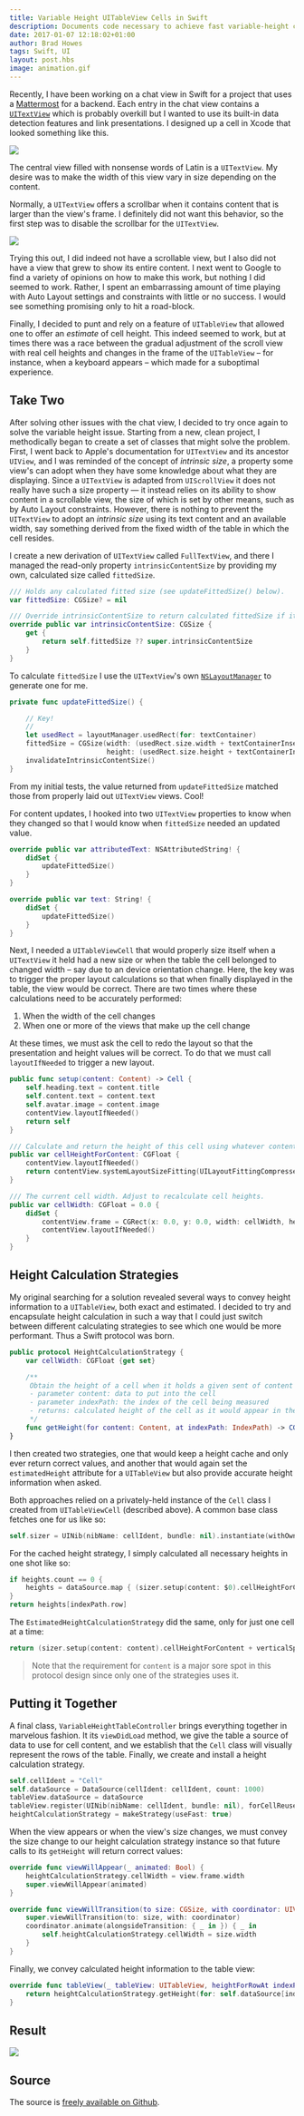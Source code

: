 ```yaml
--- 
title: Variable Height UITableView Cells in Swift
description: Documents code necessary to achieve fast variable-height cells that use Auto Layout
date: 2017-01-07 12:18:02+01:00
author: Brad Howes
tags: Swift, UI
layout: post.hbs
image: animation.gif
---
```


Recently, I have been working on a chat view in Swift for a project that uses a
[Mattermost](http://mattermost.org) for a backend. Each entry in the chat view contains a
[`UITextView`](https://developer.apple.com/reference/uikit/uitextview)
which is probably overkill but I wanted to use its built-in data detection features and link presentations. I
designed up a cell in Xcode that looked something like this.

![](IncomingCell.png)

The central view filled with nonsense words of Latin is a `UITextView`. My desire was to make the width of this
view vary in size depending on the content.

Normally, a `UITextView` offers a scrollbar when it contains content that is larger than the view's frame. I
definitely did not want this behavior, so the first step was to disable the scrollbar for the `UITextView`.

![](DisableScrolling.png)

Trying this out, I did indeed not have a scrollable view, but I also did not have a view that grew to show its
entire content. I next went to Google to find a variety of opinions on how to make this work, but nothing I did
seemed to work. Rather, I spent an embarrassing amount of time playing with Auto Layout settings and constraints
with little or no success. I would see something promising only to hit a road-block.

Finally, I decided to punt and rely on a feature of `UITableView` that allowed one to offer an *estimate* of
cell height. This indeed seemed to work, but at times there was a race between the gradual adjustment of the
scroll view with real cell heights and changes in the frame of the `UITableView` – for instance, when a keyboard
appears – which made for a suboptimal experience.

## Take Two

After solving other issues with the chat view, I decided to try once again to solve the variable height issue.
Starting from a new, clean project, I methodically began to create a set of classes that might solve the
problem. First, I went back to Apple's documentation for `UITextView` and its ancestor `UIView`, and I was
reminded of the concept of *intrinsic size*, a property some view's can adopt when they have some knowledge
about what they are displaying. Since a `UITextView` is adapted from `UIScrollView` it does not really have such
a size property — it instead relies on its ability to show content in a scrollable view, the size of which is
set by other means, such as by Auto Layout constraints. However, there is nothing to prevent the `UITextView` to
adopt an *intrinsic size* using its text content and an available width, say something derived from the fixed
width of the table in which the cell resides.

I create a new derivation of `UITextView` called `FullTextView`, and there I managed the read-only property
`intrinsicContentSize` by providing my own, calculated size called `fittedSize`.

```swift
/// Holds any calculated fitted size (see updateFittedSize() below).
var fittedSize: CGSize? = nil

/// Override intrinsicContentSize to return calculated fittedSize if it exists
override public var intrinsicContentSize: CGSize {
    get {
        return self.fittedSize ?? super.intrinsicContentSize
    }
}
```

To calculate `fittedSize` I use the `UITextView`'s own
[`NSLayoutManager`](https://developer.apple.com/reference/uikit/nslayoutmanager) to generate one for me.

```swift
private func updateFittedSize() {

    // Key!
    //
    let usedRect = layoutManager.usedRect(for: textContainer)
    fittedSize = CGSize(width: (usedRect.size.width + textContainerInset.left + textContainerInset.right),
                        height: (usedRect.size.height + textContainerInset.top + textContainerInset.bottom))
    invalidateIntrinsicContentSize()
}
```

From my initial tests, the value returned from `updateFittedSize` matched those from properly laid out
`UITextView` views. Cool!

For content updates, I hooked into two `UITextView` properties to know when they changed so that I would know
when `fittedSize` needed an updated value.

```swift
override public var attributedText: NSAttributedString! {
    didSet {
        updateFittedSize()
    }
}

override public var text: String! {
    didSet {
        updateFittedSize()
    }
}
```

Next, I needed a `UITableViewCell` that would properly size itself when a `UITextView` it held had a new size or
when the table the cell belonged to changed width – say due to an device orientation change. Here, the key was
to trigger the proper layout calculations so that when finally displayed in the table, the view would be
correct. There are two times where these calculations need to be accurately performed:

1. When the width of the cell changes
2. When one or more of the views that make up the cell change

At these times, we must ask the cell to redo the layout so that the presentation and height values will be
correct. To do that we must call `layoutIfNeeded` to trigger a new layout.

```swift
public func setup(content: Content) -> Cell {
    self.heading.text = content.title
    self.content.text = content.text
    self.avatar.image = content.image
    contentView.layoutIfNeeded()
    return self
}

/// Calculate and return the height of this cell using whatever content is currently in the views.
public var cellHeightForContent: CGFloat {
    contentView.layoutIfNeeded()
    return contentView.systemLayoutSizeFitting(UILayoutFittingCompressedSize).height
}

/// The current cell width. Adjust to recalculate cell heights.
public var cellWidth: CGFloat = 0.0 {
    didSet {
        contentView.frame = CGRect(x: 0.0, y: 0.0, width: cellWidth, height: 9999.0)
        contentView.layoutIfNeeded()
    }
}
```

## Height Calculation Strategies

My original searching for a solution revealed several ways to convey height information to a `UITableView`, both
exact and estimated. I decided to try and encapsulate height calculation in such a way that I could just switch
between different calculating strategies to see which one would be more performant. Thus a Swift protocol was
born.

```swift
public protocol HeightCalculationStrategy {
    var cellWidth: CGFloat {get set}

    /**
     Obtain the height of a cell when it holds a given sent of content
     - parameter content: data to put into the cell
     - parameter indexPath: the index of the cell being measured
     - returns: calculated height of the cell as it would appear in the table
     */
    func getHeight(for content: Content, at indexPath: IndexPath) -> CGFloat
}
```

I then created two strategies, one that would keep a height cache and only ever return correct values, and
another that would again set the `estimatedHeight` attribute for a `UITableView` but also provide accurate
height information when asked.

Both approaches relied on a privately-held instance of the `Cell` class I created from `UITableViewCell`
(described above). A common base class fetches one for us like so:

```swift
self.sizer = UINib(nibName: cellIdent, bundle: nil).instantiate(withOwner: nil, options: nil)[0] as! Cell
```

For the cached height strategy, I simply calculated all necessary heights in one shot like so:

```swift
if heights.count == 0 {
    heights = dataSource.map { (sizer.setup(content: $0).cellHeightForContent + verticalSpacing).rounded() }
}
return heights[indexPath.row]
```

The `EstimatedHeightCalculationStrategy` did the same, only for just one cell at a time:

```swift
return (sizer.setup(content: content).cellHeightForContent + verticalSpacing).rounded()
```

> Note that the requirement for `content` is a major sore spot in this protocol design since only one of the
> strategies uses it.

## Putting it Together

A final class, `VariableHeightTableController` brings everything together in marvelous fashion. It its
`viewDidLoad` method, we give the table a source of data to use for cell content, and we establish that the
`Cell` class will visually represent the rows of the table. Finally, we create and install a height calculation
strategy.

```swift
self.cellIdent = "Cell"
self.dataSource = DataSource(cellIdent: cellIdent, count: 1000)
tableView.dataSource = dataSource
tableView.register(UINib(nibName: cellIdent, bundle: nil), forCellReuseIdentifier: cellIdent)
heightCalculationStrategy = makeStrategy(useFast: true)
```

When the view appears or when the view's size changes, we must convey the size change to our height calculation
strategy instance so that future calls to its `getHeight` will return correct values:

```swift
override func viewWillAppear(_ animated: Bool) {
    heightCalculationStrategy.cellWidth = view.frame.width
    super.viewWillAppear(animated)
}

override func viewWillTransition(to size: CGSize, with coordinator: UIViewControllerTransitionCoordinator) {
    super.viewWillTransition(to: size, with: coordinator)
    coordinator.animate(alongsideTransition: { _ in }) { _ in
        self.heightCalculationStrategy.cellWidth = size.width
    }
}
```

Finally, we convey calculated height information to the table view:

```swift
override func tableView(_ tableView: UITableView, heightForRowAt indexPath: IndexPath) -> CGFloat {
    return heightCalculationStrategy.getHeight(for: self.dataSource[indexPath.row], at: indexPath)
}
```

## Result

![](animation.gif)

## Source

The source is [freely available on Github](https://github.com/bradhowes/vhtc).
